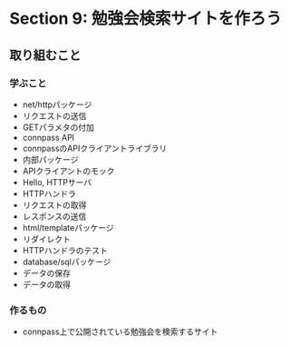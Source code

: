 # Section 9: 勉強会検索サイトを作ろう
## 取り組むこと
### 学ぶこと
* net/httpパッケージ
* リクエストの送信
* GETパラメタの付加
* connpass API
* connpassのAPIクライアントライブラリ
* 内部パッケージ
* APIクライアントのモック
* Hello, HTTPサーバ
* HTTPハンドラ
* リクエストの取得
* レスポンスの送信
* html/templateパッケージ
* リダイレクト
* HTTPハンドラのテスト
* database/sqlパッケージ
* データの保存
* データの取得

### 作るもの

* connpass上で公開されている勉強会を検索するサイト
